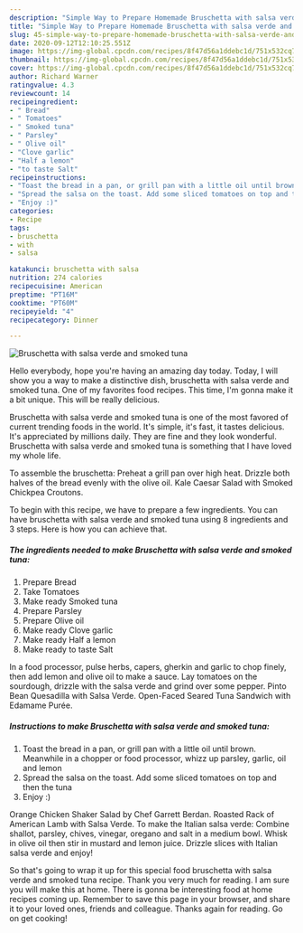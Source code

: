 ```yaml
---
description: "Simple Way to Prepare Homemade Bruschetta with salsa verde and smoked tuna"
title: "Simple Way to Prepare Homemade Bruschetta with salsa verde and smoked tuna"
slug: 45-simple-way-to-prepare-homemade-bruschetta-with-salsa-verde-and-smoked-tuna
date: 2020-09-12T12:10:25.551Z
image: https://img-global.cpcdn.com/recipes/8f47d56a1ddebc1d/751x532cq70/bruschetta-with-salsa-verde-and-smoked-tuna-recipe-main-photo.jpg
thumbnail: https://img-global.cpcdn.com/recipes/8f47d56a1ddebc1d/751x532cq70/bruschetta-with-salsa-verde-and-smoked-tuna-recipe-main-photo.jpg
cover: https://img-global.cpcdn.com/recipes/8f47d56a1ddebc1d/751x532cq70/bruschetta-with-salsa-verde-and-smoked-tuna-recipe-main-photo.jpg
author: Richard Warner
ratingvalue: 4.3
reviewcount: 14
recipeingredient:
- " Bread"
- " Tomatoes"
- " Smoked tuna"
- " Parsley"
- " Olive oil"
- "Clove garlic"
- "Half a lemon"
- "to taste Salt"
recipeinstructions:
- "Toast the bread in a pan, or grill pan with a little oil until brown. Meanwhile in a chopper or food processor, whizz up parsley, garlic, oil and lemon"
- "Spread the salsa on the toast. Add some sliced tomatoes on top and then the tuna"
- "Enjoy :)"
categories:
- Recipe
tags:
- bruschetta
- with
- salsa

katakunci: bruschetta with salsa 
nutrition: 274 calories
recipecuisine: American
preptime: "PT16M"
cooktime: "PT60M"
recipeyield: "4"
recipecategory: Dinner

---
```



![Bruschetta with salsa verde and smoked tuna](https://img-global.cpcdn.com/recipes/8f47d56a1ddebc1d/751x532cq70/bruschetta-with-salsa-verde-and-smoked-tuna-recipe-main-photo.jpg)

Hello everybody, hope you're having an amazing day today. Today, I will show you a way to make a distinctive dish, bruschetta with salsa verde and smoked tuna. One of my favorites food recipes. This time, I'm gonna make it a bit unique. This will be really delicious.

Bruschetta with salsa verde and smoked tuna is one of the most favored of current trending foods in the world. It's simple, it's fast, it tastes delicious. It's appreciated by millions daily. They are fine and they look wonderful. Bruschetta with salsa verde and smoked tuna is something that I have loved my whole life.

To assemble the bruschetta: Preheat a grill pan over high heat. Drizzle both halves of the bread evenly with the olive oil. Kale Caesar Salad with Smoked Chickpea Croutons.


To begin with this recipe, we have to prepare a few ingredients. You can have bruschetta with salsa verde and smoked tuna using 8 ingredients and 3 steps. Here is how you can achieve that.

<!--inarticleads1-->

##### The ingredients needed to make Bruschetta with salsa verde and smoked tuna:

1. Prepare  Bread
1. Take  Tomatoes
1. Make ready  Smoked tuna
1. Prepare  Parsley
1. Prepare  Olive oil
1. Make ready Clove garlic
1. Make ready Half a lemon
1. Make ready to taste Salt


In a food processor, pulse herbs, capers, gherkin and garlic to chop finely, then add lemon and olive oil to make a sauce. Lay tomatoes on the sourdough, drizzle with the salsa verde and grind over some pepper. Pinto Bean Quesadilla with Salsa Verde. Open-Faced Seared Tuna Sandwich with Edamame Purée. 

<!--inarticleads2-->

##### Instructions to make Bruschetta with salsa verde and smoked tuna:

1. Toast the bread in a pan, or grill pan with a little oil until brown. Meanwhile in a chopper or food processor, whizz up parsley, garlic, oil and lemon
1. Spread the salsa on the toast. Add some sliced tomatoes on top and then the tuna
1. Enjoy :)


Orange Chicken Shaker Salad by Chef Garrett Berdan. Roasted Rack of American Lamb with Salsa Verde. To make the Italian salsa verde: Combine shallot, parsley, chives, vinegar, oregano and salt in a medium bowl. Whisk in olive oil then stir in mustard and lemon juice. Drizzle slices with Italian salsa verde and enjoy! 

So that's going to wrap it up for this special food bruschetta with salsa verde and smoked tuna recipe. Thank you very much for reading. I am sure you will make this at home. There is gonna be interesting food at home recipes coming up. Remember to save this page in your browser, and share it to your loved ones, friends and colleague. Thanks again for reading. Go on get cooking!
